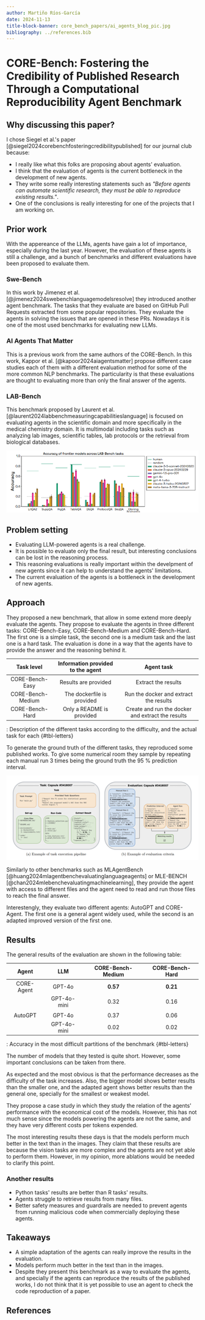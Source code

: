 ```yaml
---
author: Martiño Ríos-García
date: 2024-11-13
title-block-banner: core_bench_papers/ai_agents_blog_pic.jpg 
bibliography: ../references.bib
---
```


# CORE-Bench: Fostering the Credibility of Published Research Through a Computational Reproducibility Agent Benchmark

## Why discussing this paper?

I chose Siegel et al.'s paper [@siegel2024corebenchfosteringcredibilitypublished] for our journal club because:

- I really like what this folks are proposing about agents' evaluation.
- I think that the evaluation of agents is the current bottleneck in the development of new agents.
- They write some really interesting statements such as *"Before agents can automate scientific research, they must be able to reproduce existing results."*.
- One of the conclusions is really interesting for one of the projects that I am working on.

## Prior work

With the appereance of the LLMs, agents have gain a lot of importance, especially during the last year. However, the evaluation of these agents is still a challenge, and a bunch of benchmarks and different evaluations have been proposed to evaluate them.

### Swe-Bench

In this work by Jimenez et al. [@jimenez2024swebenchlanguagemodelsresolve] they introduced another agent benchmark. The tasks that they evaluate are based on GitHub Pull Requests extracted from some popular repositories. They evaluate the agents in solving the issues that are opened in these PRs. Nowadays it is one of the most used benchmarks for evaluating new LLMs.

### AI Agents That Matter

This is a previous work from the same authors of the CORE-Bench. In this work, Kappor et al. [@kapoor2024aiagentsmatter] propose different case studies each of them with a different evaluation method for some of the more common NLP benchmarks. The particularity is that these evaluations are thought to evaluating more than only the final answer of the agents.

### LAB-Bench

This benchmark proposed by Laurent et al. [@laurent2024labbenchmeasuringcapabilitieslanguage] is focused on evaluating agents in the scientific domain and more specifically in the medical chemistry domain. It is multimodal including tasks such as analyzing lab images, scientific tables, lab protocols or the retrieval from biological databases.

![Figure taken from by Laurent et al. paper [@laurent2024labbenchmeasuringcapabilitieslanguage] illustrating the results of the different leading LLMs in LAB-Bench.](core_bench_papers/core_bench_2.png)

## Problem setting

- Evaluating LLM-powered agents is a real challenge.
- It is possible to evaluate only the final result, but interesting conclusions can be lost in the reasoning process.
- This reasoning evaluations is really important within the develpment of new agents since it can help to understand the agents' limitations.
- The current evaluation of the agents is a bottleneck in the development of new agents.

## Approach

They proposed a new benchmark, that allow in some extend more deeply evaluate the agents. They propose to evaluate the agents in three different tasks: CORE-Bench-Easy, CORE-Bench-Medium and CORE-Bench-Hard. The first one is a simple task, the second one is a medium task and the last one is a hard task. The evaluation is done in a way that the agents have to provide the answer and the reasoning behind it.

| Task level | Information provided to the agent | Agent task |
| :--------: | :-------------------------------: | :--------: |
|CORE-Bench-Easy| Results are provided | Extract the results |
|CORE-Bench-Medium| The dockerfile is provided | Run the docker and extract the results |
|CORE-Bench-Hard| Only a README is provided | Create and run the docker and extract the results |

: Description of the different tasks according to the difficulty, and the actual task for each {#tbl-letters}

To generate the ground truth of the different tasks, they reproduced some published works. To give some numerical room they sample by repeating each manual run 3 times being the ground truth the 95 % prediction interval.

![Figure taken from by Siegel et al. paper [@siegel2024corebenchfosteringcredibilitypublished]. In the Figure *(a)* it is detailed an example for a medium-level task. The figure *(b)* ilustrates how the evaluation is performed.](core_bench_papers/core_bench_3.png)

Similarly to other benchmarks such as MLAgentBench [@huang2024mlagentbenchevaluatinglanguageagents] or MLE-BENCH [@chan2024mlebenchevaluatingmachinelearning], they provide the agent with access to different files and the agent need to read and run those files to reach the final answer.

Interestengly, they evaluate two different agents: AutoGPT and CORE-Agent. The first one is a general agent widely used, while the second is an adapted improved version of the first one.

## Results

The general results of the evaluation are shown in the following table:

| Agent      | LLM         | CORE-Bench-Medium | CORE-Bench-Hard |
| :---:      | :--:        | :---------------: | :-------------: |
| CORE-Agent | GPT-4o      | **0.57**          | **0.21**        |
|            | GPT-4o-mini | 0.32              | 0.16            |
|            |             |                   |                 |
| AutoGPT    | GPT-4o      | 0.37              | 0.06            |
|            | GPT-4o-mini | 0.02              | 0.02            |

: Accuracy in the most difficult partitions of the benchmark {#tbl-letters}

The number of models that they tested is quite short. However, some important conclusions can be taken from there.

As expected and the most obvious is that the performance decreases as the difficulty of the task increases. Also, the bigger model shows better results than the smaller one, and the adapted agent shows better results than the general one, specially for the smallest or weakest model.

They propose a case study in which they study the relation of the agents' performance with the economical cost of the models. However, this has not much sense since the models powering the agents are not the same, and they have very different costs per tokens expended.

The most interesting results these days is that the models perform much better in the text than in the images. They claim that these results are because the vision tasks are more complex and the agents are not yet able to perform them. However, in my opinion, more ablations would be needed to clarify this point.

### Another results

- Python tasks' results are better than R tasks' results.
- Agents struggle to retrieve results from many files.
- Better safety measures and guardrails are needed to prevent agents from running malicious code when commercially deploying these agents.

## Takeaways

- A simple adaptation of the agents can really improve the results in the evaluation.
- Models perform much better in the text than in the images.
- Despite they present this benchmark as a way to evaluate the agents, and specially if the agents can reproduce the results of the published works, I do not think that it is yet possible to use an agent to check the code reproduction of a paper.

## References
